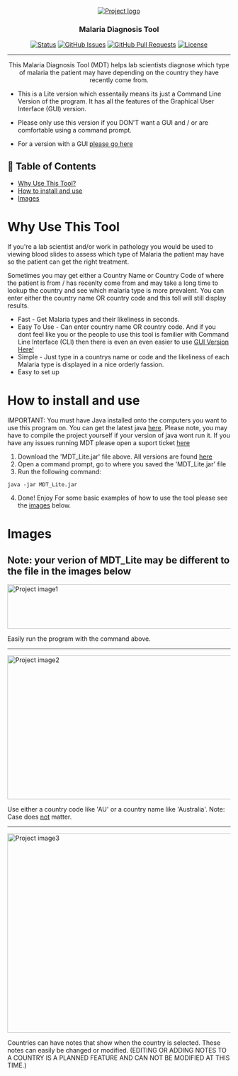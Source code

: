 <p align="center">
  <a href="" rel="noopener">
 <img src="https://i.imgur.com/EKdmdLq.png" alt="Project logo"></a>
</p>
<h3 align="center">Malaria Diagnosis Tool</h3>

<div align="center">

[![Status](https://img.shields.io/badge/status-active-success.svg)](https://github.com/JamesWRC/MDT_Lite)
[![GitHub Issues](https://img.shields.io/github/issues/jameswrc/MDT_Lite.svg)](https://github.com/JamesWRC/MDT_Lite/issues)
[![GitHub Pull Requests](https://img.shields.io/github/issues-pr/JamesWRC/MDT_Lite.svg)](https://github.com/JamesWRC/MDT_Lite/pulls)
[![License](https://img.shields.io/badge/license-MIT-blue.svg)](LICENSE.md)

</div>

---

<p align="center"> This Malaria Diagnosis Tool (MDT) helps lab scientists diagnose which type of malaria the patient may have depending on the country they have recently come from.

- This is a Lite version which essentaily means its just a Command Line Version of the program. It has all the features of the Graphical User Interface (GUI) version.
- Please only use this version if you DON'T want a GUI and / or are comfortable using a command prompt.
- For a version with a GUI [please go here](https://github.com/JamesWRC/MDT_GUI)

  </p>

## 📝 Table of Contents

- [Why Use This Tool?](#why_use_this_tool)
- [How to install and use](#how_to_use)
- [Images](#images)

# Why Use This Tool <a name = "why_use_this_tool"></a>

If you're a lab scientist and/or work in pathology you would be used to viewing blood slides to assess which type of Malaria the patient may have so the patient can get the right treatment.

Sometimes you may get either a Country Name or Country Code of where the patient is from / has recenlty come from and may take a long time to lookup the country and see which malaria type is more prevalent. You can enter either the country name OR country code and this toll will still display results.

- Fast - Get Malaria types and their likeliness in seconds.
- Easy To Use - Can enter country name OR country code. And if you dont feel like you or the people to use this tool is familier with Command Line Interface (CLI) then there is even an even easier to use [GUI Version Here!](https://github.com/JamesWRC/MDT_GUI)
- Simple - Just type in a countrys name or code and the likeliness of each Malaria type is displayed in a nice orderly fassion.
- Easy to set up

# How to install and use <a name = "how_to_use"></a>

IMPORTANT: You must have Java installed onto the computers you want to use this program on. You can get the latest java [here](https://www.java.com/en/download/).
Please note, you may have to compile the project yourself if your version of java wont run it.
If you have any issues running MDT please open a suport ticket [here](https://github.com/JamesWRC/MDT_Lite/issues)

1. Download the 'MDT_Lite.jar' file above. All versions are found [here](https://github.com/JamesWRC/MDT_Lite/tree/master/releases)
2. Open a command prompt, go to where you saved the 'MDT_Lite.jar' file
3. Run the following command:

```
java -jar MDT_Lite.jar
```

4. Done! Enjoy
   For some basic examples of how to use the tool please see the [images](#images) below.

# Images <a name = "images"></a>

## Note: your verion of MDT_Lite may be different to the file in the images below

<img src="https://i.imgur.com/78FXJtS.png" alt="Project image1" width="1000" height="100">

Easily run the program with the command above.

<hr>

  <img src="https://i.imgur.com/OqGkWyy.png" alt="Project image2" width="800" height="325">

Use either a country code like 'AU' or a country name like 'Australia'. Note: Case does <u>not</u> matter.

<hr>
<img src="https://i.imgur.com/q0k3xYX.png" alt="Project image3" width="800" height="450">

Countries can have notes that show when the country is selected. These notes can easily be changed or modified. (EDITING OR ADDING NOTES TO A COUNTRY IS A PLANNED FEATURE AND CAN NOT BE MODIFIED AT THIS TIME.)
